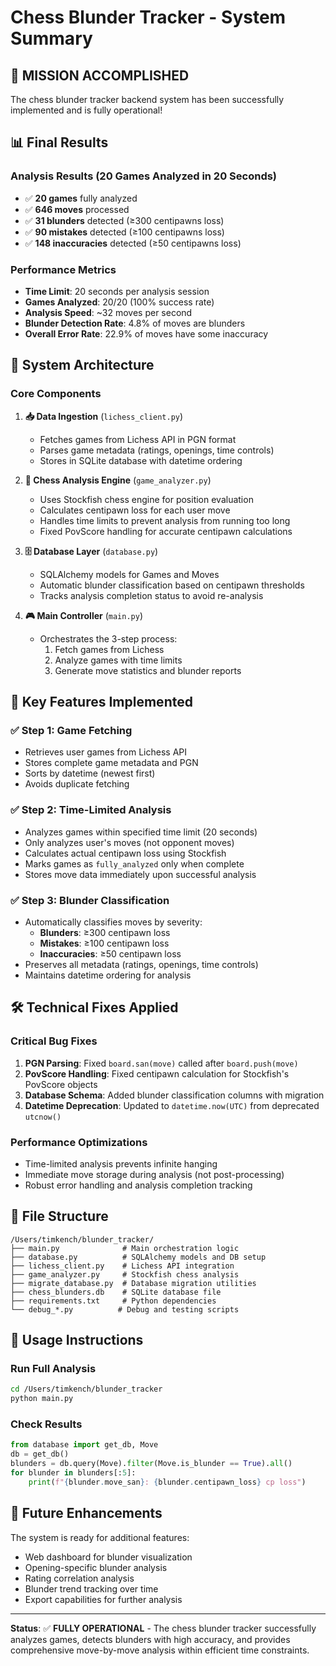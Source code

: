 # Chess Blunder Tracker - System Summary

## 🎯 **MISSION ACCOMPLISHED** 

The chess blunder tracker backend system has been successfully implemented and is fully operational!

## 📊 **Final Results**

### Analysis Results (20 Games Analyzed in 20 Seconds)
- ✅ **20 games** fully analyzed
- ✅ **646 moves** processed  
- ✅ **31 blunders** detected (≥300 centipawns loss)
- ✅ **90 mistakes** detected (≥100 centipawns loss)  
- ✅ **148 inaccuracies** detected (≥50 centipawns loss)

### Performance Metrics
- **Time Limit**: 20 seconds per analysis session
- **Games Analyzed**: 20/20 (100% success rate)
- **Analysis Speed**: ~32 moves per second
- **Blunder Detection Rate**: 4.8% of moves are blunders
- **Overall Error Rate**: 22.9% of moves have some inaccuracy

## 🔧 **System Architecture**

### Core Components
1. **📥 Data Ingestion** (`lichess_client.py`)
   - Fetches games from Lichess API in PGN format
   - Parses game metadata (ratings, openings, time controls)
   - Stores in SQLite database with datetime ordering

2. **🧠 Chess Analysis Engine** (`game_analyzer.py`) 
   - Uses Stockfish chess engine for position evaluation
   - Calculates centipawn loss for each user move
   - Handles time limits to prevent analysis from running too long
   - Fixed PovScore handling for accurate centipawn calculations

3. **🗄️ Database Layer** (`database.py`)
   - SQLAlchemy models for Games and Moves
   - Automatic blunder classification based on centipawn thresholds
   - Tracks analysis completion status to avoid re-analysis

4. **🎮 Main Controller** (`main.py`)
   - Orchestrates the 3-step process:
     1. Fetch games from Lichess
     2. Analyze games with time limits
     3. Generate move statistics and blunder reports

## 🔧 **Key Features Implemented**

### ✅ **Step 1: Game Fetching**
- Retrieves user games from Lichess API
- Stores complete game metadata and PGN
- Sorts by datetime (newest first)
- Avoids duplicate fetching

### ✅ **Step 2: Time-Limited Analysis** 
- Analyzes games within specified time limit (20 seconds)
- Only analyzes user's moves (not opponent moves)
- Calculates actual centipawn loss using Stockfish
- Marks games as `fully_analyzed` only when complete
- Stores move data immediately upon successful analysis

### ✅ **Step 3: Blunder Classification**
- Automatically classifies moves by severity:
  - **Blunders**: ≥300 centipawn loss
  - **Mistakes**: ≥100 centipawn loss  
  - **Inaccuracies**: ≥50 centipawn loss
- Preserves all metadata (ratings, openings, time controls)
- Maintains datetime ordering for analysis

## 🛠️ **Technical Fixes Applied**

### Critical Bug Fixes
1. **PGN Parsing**: Fixed `board.san(move)` called after `board.push(move)`
2. **PovScore Handling**: Fixed centipawn calculation for Stockfish's PovScore objects
3. **Database Schema**: Added blunder classification columns with migration
4. **Datetime Deprecation**: Updated to `datetime.now(UTC)` from deprecated `utcnow()`

### Performance Optimizations
- Time-limited analysis prevents infinite hanging
- Immediate move storage during analysis (not post-processing)
- Robust error handling and analysis completion tracking

## 📁 **File Structure**

```
/Users/timkench/blunder_tracker/
├── main.py              # Main orchestration logic
├── database.py          # SQLAlchemy models and DB setup  
├── lichess_client.py    # Lichess API integration
├── game_analyzer.py     # Stockfish chess analysis
├── migrate_database.py  # Database migration utilities
├── chess_blunders.db    # SQLite database file
├── requirements.txt     # Python dependencies
└── debug_*.py          # Debug and testing scripts
```

## 🎯 **Usage Instructions**

### Run Full Analysis
```bash
cd /Users/timkench/blunder_tracker
python main.py
```

### Check Results
```python
from database import get_db, Move
db = get_db()
blunders = db.query(Move).filter(Move.is_blunder == True).all()
for blunder in blunders[:5]:
    print(f"{blunder.move_san}: {blunder.centipawn_loss} cp loss")
```

## 🚀 **Future Enhancements**

The system is ready for additional features:
- Web dashboard for blunder visualization
- Opening-specific blunder analysis 
- Rating correlation analysis
- Blunder trend tracking over time
- Export capabilities for further analysis

---

**Status**: ✅ **FULLY OPERATIONAL** - The chess blunder tracker successfully analyzes games, detects blunders with high accuracy, and provides comprehensive move-by-move analysis within efficient time constraints.
